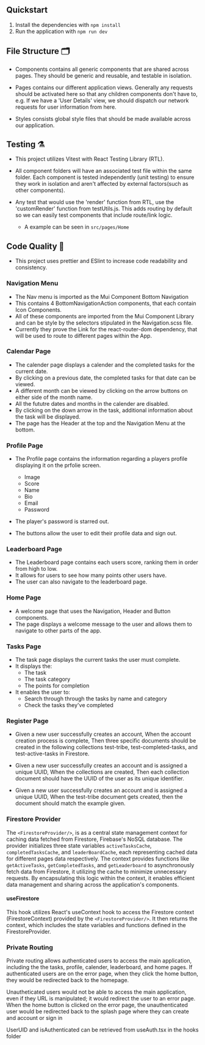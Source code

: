 ## Quickstart

1. Install the dependencies with `npm install`
2. Run the application with `npm run dev`

## File Structure 🗂️

- Components contains all generic components that are shared across pages. They should be generic and reusable, and testable in isolation.

- Pages contains our different application views. Generally any requests should be activated here so that any children components don't have to, e.g. If we have a 'User Details' view, we should dispatch our network requests for user information from here.

- Styles consists global style files that should be made available across our application.

## Testing ⚗️

- This project utilizes Vitest with React Testing Library (RTL).

- All component folders will have an associated test file within the same folder. Each component is tested independently (unit testing) to ensure they work in isolation and aren't affected by external factors(such as other components).

- Any test that would use the 'render' function from RTL, use the 'customRender' function from testUtils.js. This adds routing by default so we can easily test components that include route/link logic.
  - A example can be seen in `src/pages/Home`

## Code Quality 🌟

- This project uses prettier and ESlint to increase code readability and consistency.

### Navigation Menu

- The Nav menu is imported as the Mui Component Bottom Navigation
- This contains 4 BottomNavigationAction components, that each contain Icon Components.
- All of these components are imported from the Mui Component Library and can be style by the selectors stipulated in the Navigation.scss file.
- Currently they prove the Link for the react-router-dom dependency, that will be used to route to different pages within the App.

### Calendar Page

- The calender page displays a calender and the completed tasks for the current date.
- By clicking on a previous date, the completed tasks for that date can be viewed.
- A different month can be viewed by clicking on the arrow buttons on either side of the month name.
- All the fututre dates and months in the calender are disabled.
- By clicking on the down arrow in the task, additional information about the task will be displayed.
- The page has the Header at the top and the Navigation Menu at the bottom.

### Profile Page

- The Profile page contains the information regarding a players profile displaying it on the prfolie screen.

  - Image
  - Score
  - Name
  - Bio
  - Email
  - Password

- The player's password is starred out.
- The buttons allow the user to edit their profile data and sign out.

### Leaderboard Page

- The Leaderboard page contains each users score, ranking them in order from high to low.
- It allows for users to see how many points other users have.
- The user can also navigate to the leaderboard page.

### Home Page

- A welcome page that uses the Navigation, Header and Button components.
- The page displays a welcome message to the user and allows them to navigate to other parts of the app.

### Tasks Page

- The task page displays the current tasks the user must complete.
- It displays the:
  - The task
  - The task category
  - The points for completion
- It enables the user to:
  - Search through through the tasks by name and category
  - Check the tasks they've completed

### Register Page

- Given a new user successfully creates an account, When the account creation process is complete,
  Then three specific documents should be created in the following collections test-tribe, test-completed-tasks, and test-active-tasks in Firestore.

- Given a new user successfully creates an account and is assigned a unique UUID, When the collections are created, Then each collection document should have the UUID of the user as its unique identifier.

- Given a new user successfully creates an account and is assigned a unique UUID, When the test-tribe document gets created, then the document should match the example given.

### Firestore Provider

The `<FirestoreProvider/>`, is as a central state management context for caching data fetched from Firestore, Firebase's NoSQL database. The provider initializes three state variables `activeTasksCache`, `completedTasksCache`, and `leaderBoardCache`, each representing cached data for different pages data respectively. The context provides functions like `getActiveTasks`, `getCompletedTasks`, and `getLeaderboard` to asynchronously fetch data from Firestore, it utilizing the cache to minimize unnecessary requests. By encapsulating this logic within the context, it enables efficient data management and sharing across the application's components.

#### useFirestore

This hook utilizes React's useContext hook to access the Firestore context (FirestoreContext) provided by the `<FirestoreProvider/>`. It then returns the context, which includes the state variables and functions defined in the FirestoreProvider.

### Private Routing

Private routing allows authenticated users to access the main application, including the the tasks, profile, calender, leaderboard, and home pages. If authenticated users are on the error page, when they click the home button, they would be redirected back to the homepage. 

Unautheticated users would not be able to access the main application, even if they URL is manipulated; it would redirect the user to an error page. When the home button is clicked on the error page, the unauthenticated user would be redirected back to the splash page where they can create and account or sign in

UserUID and isAuthenticated can be retrieved from useAuth.tsx in the hooks folder